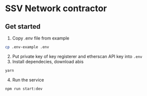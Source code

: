 # SSV Network contractor

## Get started
1. Copy .env file from example
```bash
cp .env-example .env
```
2. Put private key of key registerer and etherscan API key into `.env`
3. Install dependecies, download abis
```bash
yarn
```
4. Run the service
```bash
npm run start:dev
```

